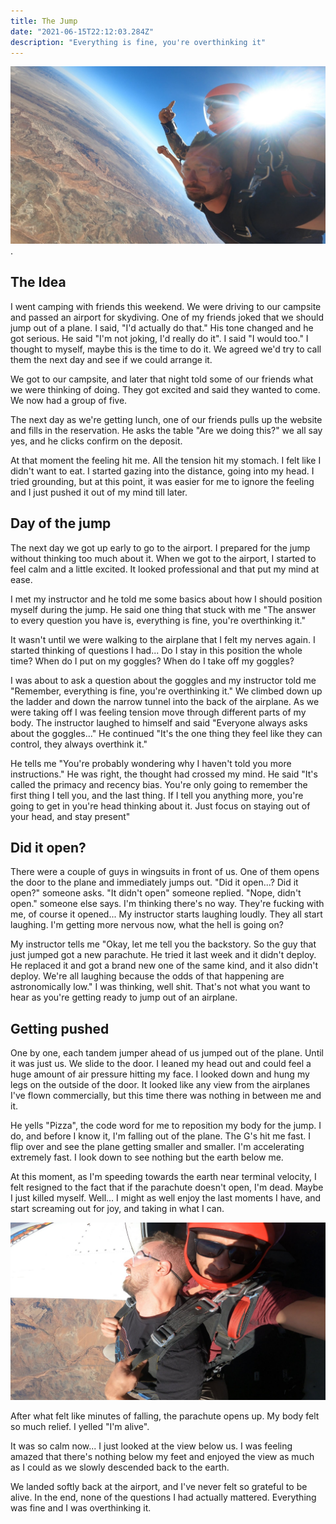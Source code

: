 ```yaml
---
title: The Jump
date: "2021-06-15T22:12:03.284Z"
description: "Everything is fine, you're overthinking it"
---
```


![Getting ready](./https___bucketeer-e05bbc84-baa3-437e-9518-adb32be77984.s3.amazonaws.com_public_images_a44abf44-48ce-4864-be9b-133a1e07e78e_1920x1080.jpeg).

## The Idea

I went camping with friends this weekend. We were driving to our campsite and passed an airport for skydiving. One of my friends joked that we should jump out of a plane. I said, "I'd actually do that." His tone changed and he got serious. He said "I'm not joking, I'd really do it". I said "I would too." I thought to myself, maybe this is the time to do it. We agreed we'd try to call them the next day and see if we could arrange it.

We got to our campsite, and later that night told some of our friends what we were thinking of doing. They got excited and said they wanted to come. We now had a group of five.

The next day as we're getting lunch, one of our friends pulls up the website and fills in the reservation. He asks the table "Are we doing this?" we all say yes, and he clicks confirm on the deposit. 

At that moment the feeling hit me. All the tension hit my stomach. I felt like I didn't want to eat. I started gazing into the distance, going into my head. I tried grounding, but at this point, it was easier for me to ignore the feeling and I just pushed it out of my mind till later.

## Day of the jump

The next day we got up early to go to the airport. I prepared for the jump without thinking too much about it. When we got to the airport, I started to feel calm and a little excited. It looked professional and that put my mind at ease. 

I met my instructor and he told me some basics about how I should position myself during the jump. He said one thing that stuck with me "The answer to every question you have is, everything is fine, you're overthinking it."

It wasn't until we were walking to the airplane that I felt my nerves again. I started thinking of questions I had... Do I stay in this position the whole time? When do I put on my goggles? When do I take off my goggles? 

I was about to ask a question about the goggles and my instructor told me "Remember, everything is fine, you're overthinking it." We climbed down up the ladder and down the narrow tunnel into the back of the airplane. As we were taking off I was feeling tension move through different parts of my body. The instructor laughed to himself and said "Everyone always asks about the goggles..." He continued "It's the one thing they feel like they can control, they always overthink it."

He tells me "You're probably wondering why I haven't told you more instructions." He was right, the thought had crossed my mind. He said "It's called the primacy and recency bias. You're only going to remember the first thing I tell you, and the last thing. If I tell you anything more, you're going to get in you're head thinking about it. Just focus on staying out of your head, and stay present"

## Did it open?

There were a couple of guys in wingsuits in front of us. One of them opens the door to the plane and immediately jumps out. "Did it open...? Did it open?" someone asks. "It didn't open" someone replied. "Nope, didn't open." someone else says. I'm thinking there's no way. They're fucking with me, of course it opened... My instructor starts laughing loudly. They all start laughing. I'm getting more nervous now, what the hell is going on?

My instructor tells me "Okay, let me tell you the backstory. So the guy that just jumped got a new parachute. He tried it last week and it didn't deploy. He replaced it and got a brand new one of the same kind, and it also didn't deploy. We're all laughing because the odds of that happening are astronomically low." I was thinking, well shit. That's not what you want to hear as you're getting ready to jump out of an airplane. 

## Getting pushed

One by one, each tandem jumper ahead of us jumped out of the plane. Until it was just us. We slide to the door. I leaned my head out and could feel a huge amount of air pressure hitting my face. I looked down and hung my legs on the outside of the door. It looked like any view from the airplanes I've flown commercially, but this time there was nothing in between me and it.

He yells "Pizza", the code word for me to reposition my body for the jump. I do, and before I know it, I'm falling out of the plane. The G's hit me fast. I flip over and see the plane getting smaller and smaller. I'm accelerating extremely fast. I look down to see nothing but the earth below me. 

At this moment, as I'm speeding towards the earth near terminal velocity, I felt resigned to the fact that if the parachute doesn't open, I'm dead. Maybe I just killed myself. Well... I might as well enjoy the last moments I have, and start screaming out for joy, and taking in what I can.

![The jump](./https___bucketeer-e05bbc84-baa3-437e-9518-adb32be77984.s3.amazonaws.com_public_images_d85953c6-126f-4551-9d01-006c00b4c3a8_1920x1080.jpeg)

After what felt like minutes of falling, the parachute opens up. My body felt so much relief. I yelled "I'm alive". 

It was so calm now... I just looked at the view below us. I was feeling amazed that there's nothing below my feet and enjoyed the view as much as I could as we slowly descended back to the earth. 

We landed softly back at the airport, and I've never felt so grateful to be alive. In the end, none of the questions I had actually mattered. Everything was fine and I was overthinking it.
